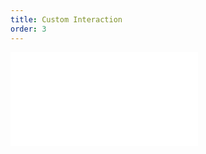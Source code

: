 ```yaml
---
title: Custom Interaction
order: 3
---
```


<embed src="@/docs/manual/advanced/interaction/custom.zh.md"></embed>
